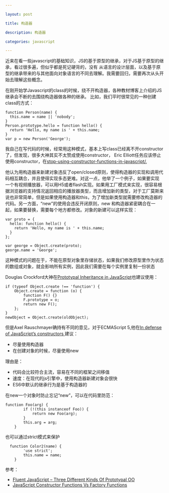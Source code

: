 ```yaml
---

layout: post

title: 构造器 

description: 构造器

categories: javascript

---
```





近来在看一些javascript的基础知识，JS的基于原型的继承，对于JS基于原型的继承，看过很多遍，但似乎都是死记硬背的，没有
从语言的设计层面，以及基于原型的继承带来的与其他面向对象语言的不同去理解。我需要回归，需要再次从头开始去理解这些概念。

在刚开始学Javascript的class的时候，绕不开构造器，各种教材博客上介绍的JS继承会不断的去围绕构造器做各种的继承。
比如，我们平时很常见的一种创建class的方式：
```
function Person(name) {
  this.name = name || 'nobody';
}
Person.prototype.hello = function hello() {
  return 'Hello, my name is ' + this.name;
}
var p = new Person('George');
```
我自己在写代码的时候，经常用这种模式，基本上写class已经离不开constructor了，但发现，很多大神其实不太赞成使用constructor，
Eric Elliott任务应该停止使用constructor，在[stop-using-constructor-functions-in-javascript/](http://ericleads.com/2012/09/stop-using-constructor-functions-in-javascript/),

他认为用构造器来新建对象违反了open/closed原则，使得构造器的实现和调用代码相互耦合，并且使得实现多态更难。对这一点，他举了一个例子，如果要实现
一个有视频播放器，可以用H5或者flash实现。如果用工厂模式来实现，很容易根据浏览器的支持情况返回相应的播放器类型，而且增加新的类型，对于工厂莫斯来说也非常简单，但是如果使用构造器和this，为了增加新类型就需要修改构造器的代码。另一方面，“new”的使用会违反开闭原则，new 和构造器紧密耦合在一起，如果要替换，需要每个地方都修改。对象的新建可以这样实现：

```
var proto = {
  hello: function hello() {
    return 'Hello, my name is ' + this.name;
  }
};
 
var george = Object.create(proto);
george.name = 'George';

```

这种模式的问题在于，不能在原型对象里存储状态，如果我们修改原型里作为状态的数组或对象，就会影响所有实例，因此我们需要在每个实例里复制一份状态

Douglas Crockford大神在[Prototypal Inheritance in JavaScript](http://javascript.crockford.com/prototypal.html)也建议使用：

```
if (typeof Object.create !== 'function') {
    Object.create = function (o) {
        function F() {}
        F.prototype = o;
        return new F();
    };
}
newObject = Object.create(oldObject);
```

但是Axel Rauschmayer确持有不同的意见，对于ECMAScript 5,他在[In defense of JavaScript’s constructors
](http://www.2ality.com/2013/07/defending-constructors.html)建议：
* 尽量使用构造器
* 在创建对象的时候，尽量使用new

理由是：
* 代码会比较符合主流，容易在不同的框架之间移值
* 速度：在现代的js引擎中，使用构造器新建对象会很快
* ES6中默认的继承行为是基于构造器的

在new一个对象时防止忘记“new”，可以在代码里防范：

```
function Foo(arg) {
        if (!(this instanceof Foo)) {
            return new Foo(arg);
        }
        this.arg = arg;
    }
```

也可以通过strict模式来保护
```
  function Color2(name) {
        'use strict';
        this.name = name;
    }
```
参考：

 * [Fluent JavaScript – Three Different Kinds Of Prototypal OO](http://ericleads.com/2013/02/fluent-javascript-three-different-kinds-of-prototypal-oo/)
 * [JavaScript Constructor Functions Vs Factory Functions](http://ericleads.com/2013/01/javascript-constructor-functions-vs-factory-functions/)
